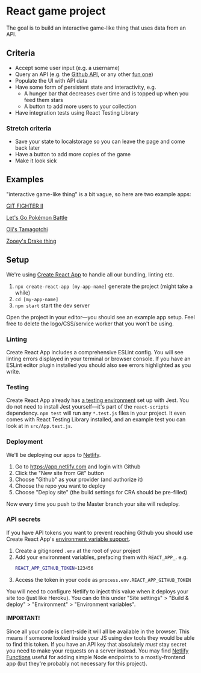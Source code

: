 # React game project

The goal is to build an interactive game-like thing that uses data from an API.

## Criteria

- Accept some user input (e.g. a username)
- Query an API (e.g. the [Github API](https://developer.github.com/v3/), or any other [fun one](https://www.potterapi.com/))
- Populate the UI with API data
- Have some form of persistent state and interactivity, e.g.
  - A hunger bar that decreases over time and is topped up when you feed them stars
  - A button to add more users to your collection
- Have integration tests using React Testing Library

### Stretch criteria

- Save your state to localstorage so you can leave the page and come back later
- Have a button to add more copies of the game
- Make it look sick

## Examples

"interactive game-like thing" is a bit vague, so here are two example apps:

[GIT FIGHTER II](https://camko.netlify.app/)

[Let's Go Pokémon Battle](https://lets-go-pokemon-battle.netlify.app/)

[Oli's Tamagotchi](https://tamagotchi.netlify.com)  

[Zooey's Drake thing](https://fuckin-yolo.netlify.com/)

## Setup

We're using [Create React App](https://create-react-app.dev/docs/getting-started) to handle all our bundling, linting etc.

1. `npx create-react-app [my-app-name]` generate the project (might take a while)
1. `cd [my-app-name]`
1. `npm start` start the dev server

Open the project in your editor—you should see an example app setup. Feel free to delete the logo/CSS/service worker that you won't be using.

### Linting

Create React App includes a comprehensive ESLint config. You will see linting errors displayed in your terminal or browser console. If you have an ESLint editor plugin installed you should also see errors highlighted as you write.

### Testing

Create React App already has [a testing environment](https://create-react-app.dev/docs/running-tests) set up with Jest. You do not need to install Jest yourself—it's part of the `react-scripts` dependency. `npm test` will run any `*.test.js` files in your project. It even comes with React Testing Library installed, and an example test you can look at in `src/App.test.js`.

### Deployment

We'll be deploying our apps to [Netlify](https://netlify.com).

1. Go to https://app.netlify.com and login with Github
1. Click the "New site from Git" button
1. Choose "Github" as your provider (and authorize it)
1. Choose the repo you want to deploy
1. Choose "Deploy site" (the build settings for CRA should be pre-filled)

Now every time you push to the Master branch your site will redeploy.

### API secrets

If you have API tokens you want to prevent reaching Github you should use Create React App's [environment variable support](https://create-react-app.dev/docs/adding-custom-environment-variables).

1. Create a gitignored `.env` at the root of your project
1. Add your environment variables, prefacing them with `REACT_APP_`. e.g.
   ```bash
   REACT_APP_GITHUB_TOKEN=123456
   ```
1. Access the token in your code as `process.env.REACT_APP_GITHUB_TOKEN`

You will need to configure Netlify to inject this value when it deploys your site too (just like Heroku). You can do this under "Site settings" > "Build & deploy" > "Environment" > "Environment variables".

#### IMPORTANT!

Since all your code is client-side it will all be available in the browser. This means if someone looked inside your JS using dev tools they would be able to find this token. If you have an API key that absolutely _must_ stay secret you need to make your requests on a server instead. You may find [Netlify Functions](https://www.netlify.com/docs/functions/) useful for adding simple Node endpoints to a mostly-frontend app (but they're probably not necessary for this project).
